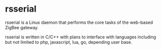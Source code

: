 # rsserial
rsserial is a Linux daemon that performs the core tasks of the web-based ZigBee gateway. 

rsserial is written in C/C++ with plans to interface with languages including but not limited to php, javascript, lua, go, depending user base.


